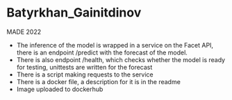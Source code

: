 # Batyrkhan_Gainitdinov
MADE 2022 

- The inference of the model is wrapped in a service on the Facet API, there is an endpoint /predict with the forecast of the model.
- There is also endpoint /health, which checks whether the model is ready for testing, unittests are written for the forecast
- There is a script making requests to the service
- There is a docker file, a description for it is in the readme
- Image uploaded to dockerhub